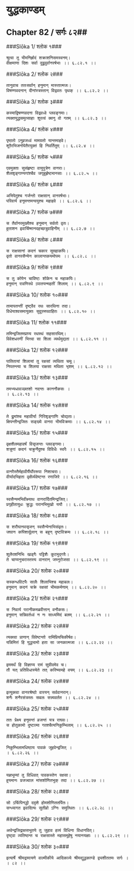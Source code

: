 युद्धकाण्डम्
===============================


## Chapter 82  / सर्गः ८२##


###Slōka 1/ श्लोक १###


    श्रुत्वा तु भीमनिर्ह्रादं शक्राशनिसमस्वनम्।
    वीक्षमाणा दिशः सर्वा दुद्रुवुर्वानरर्षभाः ।। ६.८२.१ ।।


###Slōka 2/ श्लोक २###


    तानुवाच ततःसर्वान् हनुमान् मारुतात्मजः।
    विषण्णवदनान् दीनांस्त्रस्तान् विद्रवतः पृथक् ।। ६.८२.२ ।।


###Slōka 3/ श्लोक ३###


    कस्माद्विषण्णवदना विद्रवध्वे प्लवङ्गमाः।
    त्यक्तयुद्धसमुत्साहाः शूरत्वं क्वनु वो गतम् ।। ६.८२.३ ।।


###Slōka 4/ श्लोक ४###


    पृष्ठतो ऽनुव्रजध्वं मामग्रतो यान्तमाहवे।
    शूरैरभिजनोपेतैरयुक्तं हि निवर्तितुम् ।। ६.८२.४ ।।


###Slōka 5/ श्लोक ५###


    एवमुक्ताः सुसंहृष्टा वायुपुत्रेण वानराः।
    शैलशृङ्गाण्यगांश्चैव जगृहुर्हृष्टमानसाः ।। ६.८२.५ ।।


###Slōka 6/ श्लोक ६###


    अभिपेतुश्च गर्जन्तो राक्षसान् वानरर्षभाः।
    परिवार्य हनूमन्तमन्वयुश्च महाहवे ।। ६.८२.६ ।।


###Slōka 7/ श्लोक ७###


    स तैर्वानरमुख्यैश्च हनुमान् सर्वतो वृतः।
    हुताशन इवार्चिष्मानदहच्छत्रुवाहिनीम् ।। ६.८२.७ ।।


###Slōka 8/ श्लोक ८###


    स राक्षसानां कदनं चकार सुमहाकपिः।
    वृतो वानरसैन्येन कालान्तकयमोपमः ।। ६.८२.८ ।।


###Slōka 9/ श्लोक ९###


    स तु कोपेन चाविष्टः शोकेन च महाकपिः।
    हनुमान् रावणिरथे ऽपातयन्महतीं शिलाम् ।। ६.८२.९ ।।


###Slōka 10/ श्लोक १०###


    तामापतन्तीं दृष्ट्वैव रथः सारथिना तदा।
    विधेयाश्वसमायुक्तः सुदूरमपवाहितः ।। ६.८२.१० ।।


###Slōka 11/ श्लोक ११###


    तमिन्द्रजितमप्राप्य रथस्थं सहसारथिम्।
    विवेशधरणीं भित्त्वा सा शिला व्यर्थमुद्यता ।। ६.८२.११ ।।


###Slōka 12/ श्लोक १२###


    पातितायां शिलायां तु रक्षसां व्यथिता चमूः।
    निपतन्त्या च शिलया राक्षसा मथिता भृशम् ।। ६.८२.१२ ।।


###Slōka 13/ श्लोक १३###


    तमभ्यधावञ्छतशो नदन्तः काननौकसः ।
    । ६.८२.१३ ।।


###Slōka 14/ श्लोक १४###


    ते द्रुमांश्च महावीर्या गिरिशृङ्गाणि चोद्यताः।
    क्षिपन्तीन्द्रजितः सङ्ख्ये वानरा भीमविक्रमाः ।। ६.८२.१४ ।।


###Slōka 15/ श्लोक १५###


    वृक्षशैलमहावर्षं विसृजन्तः प्लवङ्गमाः।
    शत्रूणां कदनं चक्रुर्नेदुश्च विविधैः स्वरैः ।। ६.८२.१५ ।।


###Slōka 16/ श्लोक १६###


    वानरैस्तैर्महावीर्यैर्घोररूपा निशाचराः।
    वीर्यादभिहता वृक्षैर्व्यवेष्टन्त रणाजिरे ।। ६.८२.१६ ।।


###Slōka 17/ श्लोक १७###


    स्वसैन्यमभिवीक्ष्याथ वानरार्दितमिन्द्रजित्।
    प्रगृहीतायुधः क्रुद्धः परानभिमुखो ययौ ।। ६.८२.१७ ।।


###Slōka 18/ श्लोक १८###


    स शरौघानवसृजन् स्वसैन्येनाभिसंवृतः।
    जघान कपिशार्दूलान् स बहून् दृष्टविक्रमः ।। ६.८२.१८ ।।


###Slōka 19/ श्लोक १९###


    शूलैरशनिभिः खड्गैः पट्टिशैः कूटमुद्गरैः।
    ते चाप्यनुचरास्तस्य वानरान् जघ्नुरोजसा ।। ६.८२.१९ ।।


###Slōka 20/ श्लोक २०###


    सस्कन्धविटपैः सालैः शिलाभिश्च महाबलः।
    हनुमान् कदनं चक्रे रक्षसां भीमकर्मणाम् ।। ६.८२.२० ।।


###Slōka 21/ श्लोक २१###


    स निवार्य परानीकमब्रवीत्तान् वनौकसः।
    हनुमान् सन्निवर्तध्वं न नः साध्यमिदं बलम् ।। ६.८२.२१ ।।


###Slōka 22/ श्लोक २२###


    त्यक्त्वा प्राणान् विवेष्टन्तो रामिप्रियचिकीर्षवः।
    यन्निमित्तं हि युद्ध्यामो हता सा जनकात्मजा ।। ६.८२.२२ ।।


###Slōka 23/ श्लोक २३###


    इममर्थं हि विज्ञाप्य रामं सुग्रीवमेव च।
    तौ यत् प्रतिविधास्येते तत् करिष्यामहे वयम् ।। ६.८२.२३ ।।


###Slōka 24/ श्लोक २४###


    इत्युक्त्वा वानरश्रेष्ठो वारयन् सर्ववानरान्।
    शनैः शनैरसंत्रस्तः सबलः सन्न्यवर्तत ।। ६.८२.२४ ।।


###Slōka 25/ श्लोक २५###


    ततः प्रेक्ष्य हनूमन्तं व्रजन्तं यत्र राघवः।
    स होतुकामो दुष्टात्मा गतश्चैत्यनिकुम्भिलाम् ।। ६.८२.२५ ।।


###Slōka 26/ श्लोक २६###


    निकुम्भिलामधिष्ठाय पावकं जुहवेन्द्रजित् ।
    । ६.८२.२६ ।।


###Slōka 27/ श्लोक २७###


    यज्ञभूम्यां तु विधिवत् पावकस्तेन रक्षसा।
    हूयमानः प्रजज्वाल मांसशोणितभुक् तदा ।। ६.८२.२७ ।।


###Slōka 28/ श्लोक २८###


    सो ऽर्चिःपिनद्धो ददृशे होमशोणिततर्पितः।
    सन्ध्यागत इवादित्यः सुतीव्रो ऽग्निः समुत्थितः ।। ६.८२.२८ ।।


###Slōka 29/ श्लोक २९###


    अथेन्द्रजिद्राक्षसभूतये तु जुहाव हव्यं विधिना विधानवित्।
    दृष्ट्वा व्यतिष्ठन्त च राक्षसास्ते महासमूहेषु नयानयज्ञाः ।। ६.८२.२९ ।।


###Slōka 30/ श्लोक ३०###


    इत्यार्षे श्रीमद्रामायणे वाल्मीकीये आदिकाव्ये श्रीमद्युद्धकाण्डे द्व्यशीततमः सर्गः ।
    । ८२ ।।



